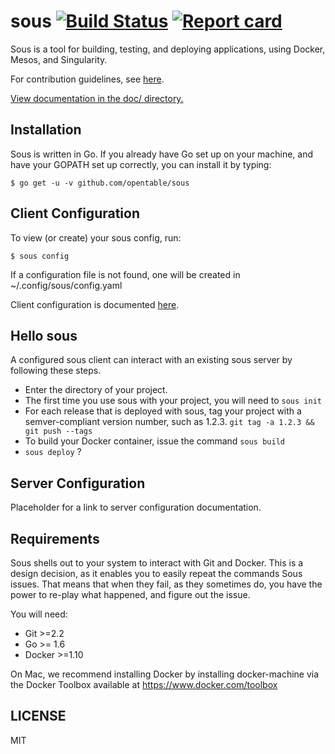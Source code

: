 # sous [![Build Status](https://secure.travis-ci.org/opentable/sous.png?branch=master)](http://travis-ci.org/opentable/sous) [![Report card](https://goreportcard.com/badge/github.com/opentable/sous)](https://goreportcard.com/report/github.com/opentable/sous)

Sous is a tool for building, testing, and deploying applications, using
Docker, Mesos, and Singularity.

For contribution guidelines, see [here](./doc/spinning_up.md).


[View documentation in the doc/ directory.](https://github.com/opentable/sous/tree/master/doc)

## Installation

Sous is written in Go. If you already have Go set up on your
machine, and have your GOPATH set up correctly, you can install it by
typing:

    $ go get -u -v github.com/opentable/sous

## Client Configuration

To view (or create) your sous config, run:

    $ sous config

If a configuration file is not found, one will be created in ~/.config/sous/config.yaml

Client configuration is documented [here](./doc/client-config.md).

## Hello sous

A configured sous client can interact with an existing sous server by following these steps.
 - Enter the directory of your project.
 - The first time you use sous with your project, you will need to `sous init`
 - For each release that is deployed with sous, tag your project with a semver-compliant version number, such as 1.2.3. `git tag -a 1.2.3 && git push --tags`
 - To build your Docker container, issue the command `sous build`
 - `sous deploy` ?


## Server Configuration

Placeholder for a link to server configuration documentation.

## Requirements

Sous shells out to your system to interact with Git and Docker. This is
a design decision, as it enables you to easily repeat the commands Sous
issues. That means that when they fail, as they sometimes do, you have
the power to re-play what happened, and figure out the issue.

You will need:

- Git >=2.2
- Go >= 1.6
- Docker >=1.10

On Mac, we recommend installing Docker by installing docker-machine
via the Docker Toolbox available at https://www.docker.com/toolbox

## LICENSE

MIT
